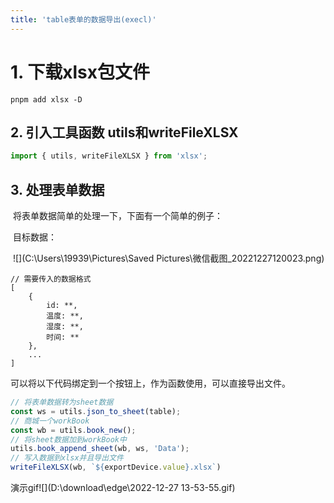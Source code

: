 ```yaml
---
title: 'table表单的数据导出(execl)'
---
```


# 1. 下载xlsx包文件

```
pnpm add xlsx -D
```

## 2. 引入工具函数 utils和writeFileXLSX

```typescript
import { utils, writeFileXLSX } from 'xlsx';
```

## 3. 处理表单数据

​		将表单数据简单的处理一下，下面有一个简单的例子：

​		目标数据：

​		![](C:\Users\19939\Pictures\Saved Pictures\微信截图_20221227120023.png)

```
// 需要传入的数据格式
[
	{
		id: **,
		温度: **,
		湿度: **,
		时间: **
	},
	...
]
```

可以将以下代码绑定到一个按钮上，作为函数使用，可以直接导出文件。

```typescript
// 将表单数据转为sheet数据
const ws = utils.json_to_sheet(table);
// 商城一个workBook
const wb = utils.book_new();
// 将sheet数据加到workBook中
utils.book_append_sheet(wb, ws, 'Data');
// 写入数据到xlsx并且导出文件
writeFileXLSX(wb, `${exportDevice.value}.xlsx`)
```

演示gif![](D:\download\edge\2022-12-27 13-53-55.gif)

